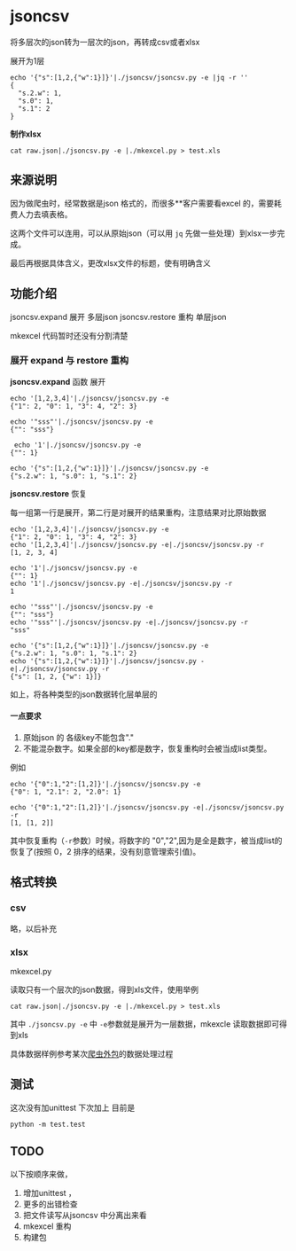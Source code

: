 # jsoncsv
将多层次的json转为一层次的json，再转成csv或者xlsx
 
展开为1层
 
```
echo '{"s":[1,2,{"w":1}]}'|./jsoncsv/jsoncsv.py -e |jq -r ''
{
  "s.2.w": 1,
  "s.0": 1,
  "s.1": 2
}
```
**制作xlsx** 
  
```
cat raw.json|./jsoncsv.py -e |./mkexcel.py > test.xls
```
 

## 来源说明
因为做爬虫时，经常数据是json 格式的，而很多**客户需要看excel 的，需要耗费人力去填表格。

这两个文件可以连用，可以从原始json（可以用 `jq` 先做一些处理）到xlsx一步完成。

最后再根据具体含义，更改xlsx文件的标题，使有明确含义

## 功能介绍

jsoncsv.expand 展开 多层json
jsoncsv.restore 重构 单层json

mkexcel 代码暂时还没有分割清楚


### 展开 expand 与 restore 重构
 **jsoncsv.expand** 函数 展开

```
echo '[1,2,3,4]'|./jsoncsv/jsoncsv.py -e 
{"1": 2, "0": 1, "3": 4, "2": 3}

echo '"sss"'|./jsoncsv/jsoncsv.py -e    
{"": "sss"}

 echo '1'|./jsoncsv/jsoncsv.py -e
{"": 1}

echo '{"s":[1,2,{"w":1}]}'|./jsoncsv/jsoncsv.py -e
{"s.2.w": 1, "s.0": 1, "s.1": 2}

```  

**jsoncsv.restore** 恢复

每一组第一行是展开，第二行是对展开的结果重构，注意结果对比原始数据

```
echo '[1,2,3,4]'|./jsoncsv/jsoncsv.py -e                            
{"1": 2, "0": 1, "3": 4, "2": 3}
echo '[1,2,3,4]'|./jsoncsv/jsoncsv.py -e|./jsoncsv/jsoncsv.py -r
[1, 2, 3, 4]

echo '1'|./jsoncsv/jsoncsv.py -e                                    
{"": 1}
echo '1'|./jsoncsv/jsoncsv.py -e|./jsoncsv/jsoncsv.py -r
1

echo '"sss"'|./jsoncsv/jsoncsv.py -e                        
{"": "sss"}
echo '"sss"'|./jsoncsv/jsoncsv.py -e|./jsoncsv/jsoncsv.py -r
"sss"

echo '{"s":[1,2,{"w":1}]}'|./jsoncsv/jsoncsv.py -e                      
{"s.2.w": 1, "s.0": 1, "s.1": 2}
echo '{"s":[1,2,{"w":1}]}'|./jsoncsv/jsoncsv.py -e|./jsoncsv/jsoncsv.py -r
{"s": [1, 2, {"w": 1}]}

```


如上，将各种类型的json数据转化层单层的 
####  一点要求
1. 原始json 的 各级key不能包含"."
2. 不能混杂数字。如果全部的key都是数字，恢复重构时会被当成list类型。

例如

```
echo '{"0":1,"2":[1,2]}'|./jsoncsv/jsoncsv.py -e
{"0": 1, "2.1": 2, "2.0": 1}

echo '{"0":1,"2":[1,2]}'|./jsoncsv/jsoncsv.py -e|./jsoncsv/jsoncsv.py -r
[1, [1, 2]]
```
其中恢复重构（`-r`参数）时候，将数字的 "0","2",因为是全是数字，被当成list的恢复了(按照 0，2 排序的结果，没有刻意管理索引值)。


## 格式转换

### csv

  略，以后补充

### xlsx

 mkexcel.py 
 
 读取只有一个层次的json数据，得到xls文件，使用举例
 
 ```
 cat raw.json|./jsoncsv.py -e |./mkexcel.py > test.xls
 ```
 
 其中 `./jsoncsv.py -e` 中 `-e`参数就是展开为一层数据，mkexcle 读取数据即可得到xls
 
 具体数据样例参考某次[爬虫外包](https://github.com/alingse/crawler/tree/master/projects/sfda.gov)的数据处理过程
 
 
 
## 测试

这次没有加unittest 下次加上
目前是

```python -m test.test```


## TODO

以下按顺序来做，

1. 增加unittest ，
2. 更多的出错检查
3. 把文件读写从jsoncsv 中分离出来看
4. mkexcel 重构
5. 构建包
  
